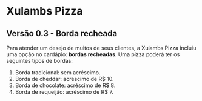 # Xulambs Pizza

## Versão 0.3 - Borda recheada

Para atender um desejo de muitos de seus clientes, a Xulambs Pizza incluiu uma opção no cardápio: **bordas recheadas**. Uma pizza poderá ter os seguintes tipos de bordas:

1. Borda tradicional: sem acréscimo.
1. Borda de cheddar: acréscimo de R$ 10.
1. Borda de chocolate: acréscimo de R$ 8.
1. Borda de requeijão: acréscimo de R$ 7.